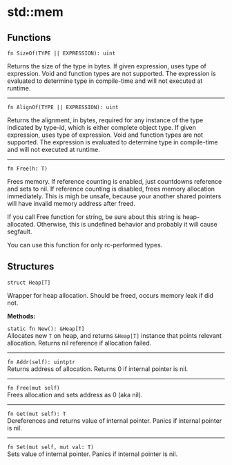 # std::mem
## Functions
```jule
fn SizeOf(TYPE || EXPRESSION): uint
```
Returns the size of the type in bytes. If given expression, uses type of expression. Void and function types are not supported. The expression is evaluated to determine type in compile-time and will not executed at runtime.

---

```jule
fn AlignOf(TYPE || EXPRESSION): uint
```
Returns the alignment, in bytes, required for any instance of the type indicated by type-id, which is either complete object type. If given expression, uses type of expression. Void and function types are not supported. The expression is evaluated to determine type in compile-time and will not executed at runtime.

---

```jule
fn Free(h: T)
```
Frees memory. If reference counting is enabled, just countdowns reference and sets to nil. If reference counting is disabled, frees memory allocation immediately. This is migh be unsafe, because your another shared pointers will have invalid memory address after freed.

If you call Free function for string, be sure about this string is heap-allocated. Otherwise, this is undefined behavior and probably it will cause segfault.

You can use this function for only rc-performed types.

## Structures

```jule
struct Heap[T]
```
Wrapper for heap allocation. Should be freed, occurs memory leak if did not.

**Methods:**

`static fn New(): &Heap[T]`\
Allocates new `T` on heap, and returns `&Heap[T]` instance that points relevant allocation. Returns nil reference if allocation failed.

---

`fn Addr(self): uintptr`\
Returns address of allocation. Returns 0 if internal pointer is nil.

---

`fn Free(mut self)`\
Frees allocation and sets address as 0 (aka nil).

---

`fn Get(mut self): T`\
Dereferences and returns value of internal pointer. Panics if internal pointer is nil.

---

`fn Set(mut self, mut val: T)`\
Sets value of internal pointer. Panics if internal pointer is nil.